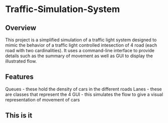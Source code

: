 # Traffic-Simulation-System
## Overview
This project is a simplified simulation of a traffic light system designed to mimic the behavior of a traffic light controlled intesection of 4 road (each road with two cardinalities). It uses a command-line interface to provide details such as the summary of movement as well as GUI to display the illustrated flow.

## Features
Queues -  these hold the density of cars in the different roads
Lanes - these are classes that represent the 4 
GUI - this simulates the flow to give a visual representation of movement of cars

## This is it